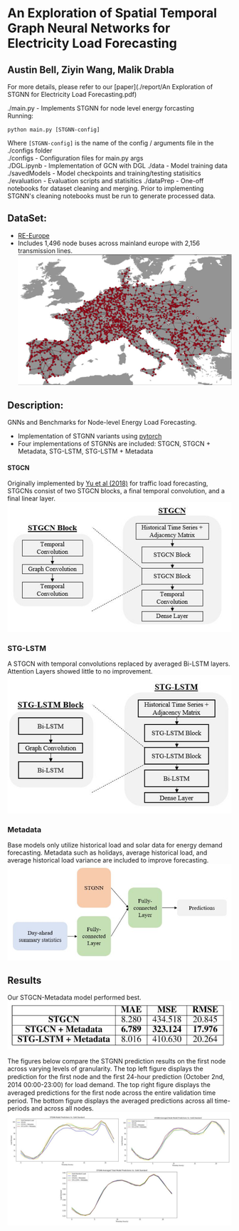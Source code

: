 # An Exploration of Spatial Temporal Graph Neural Networks for Electricity Load Forecasting
## Austin Bell, Ziyin Wang, Malik Drabla 

For more details, please refer to our [paper](./report/An Exploration of STGNN for Electricity Load Forecasting.pdf)

./main.py - Implements STGNN for node level energy forcasting  
Running:   
```
python main.py [STGNN-config]
```
Where `[STGNN-config]` is the name of the config / arguments file in the ./configs folder    
./configs - Configuration files for main.py args   
./DGL.ipynb - Implementation of GCN with DGL 
./data - Model training data  
./savedModels - Model checkpoints and training/testing statisitics
./evaluation - Evaluation scripts and statisitics
./dataPrep - One-off notebooks for dataset cleaning and merging. Prior to implementing STGNN's cleaning notebooks must be run to generate processed data. 

## DataSet:
* [RE-Europe](https://www.nature.com/articles/sdata2017175)
* Includes 1,496 node buses across mainland europe with 2,156 transmission lines. 
![Transmission Network](./report/img/RE_Europe_map.JPG)

## Description:
GNNs and Benchmarks for Node-level Energy Load Forecasting.  
 * Implementation of STGNN variants using [pytorch](https://pytorch.org/)
 * Four implementations of STGNNs are included: STGCN, STGCN + Metadata, STG-LSTM, STG-LSTM + Metadata
 
#### STGCN
Originally implemented by [Yu et al (2018)](https://arxiv.org/pdf/1709.04875.pdf) for traffic load forecasting, STGCNs consist of two STGCN blocks, a final temporal convolution, and a final linear layer. 
![STGCN Architecture](./report/img/STGCN_architecture.JPG)

### STG-LSTM
A STGCN with temporal convolutions replaced by averaged Bi-LSTM layers. Attention Layers showed little to no improvement. 
![STG-LSTM Architecture](./report/img/STG-LSTM_architecture.JPG)

### Metadata
Base models only utilize historical load and solar data for energy demand forecasting. Metadata such as holidays, average historical load, and average historical load variance are included to improve forecasting. 
![Metada Architecture](./report/img/STGNN_metadata.JPG)

## Results
Our STGCN-Metadata model performed best. 
![STGNN Results](./report/img/STGNN_results.JPG)

The figures below compare the STGNN prediction results on the first node across varying levels of granularity. The top left figure displays the prediction for the ﬁrst node and the ﬁrst 24-hour prediction (October 2nd, 2014 00:00-23:00) for load demand. The top right figure displays the averaged predictions for the ﬁrst node across the entire validation time period. The bottom figure displays the averaged predictions across all time-periods and across all nodes.
![STGNN Vs. Gold Standard](./report/img/stgnn_preds_v_gs.JPG)
